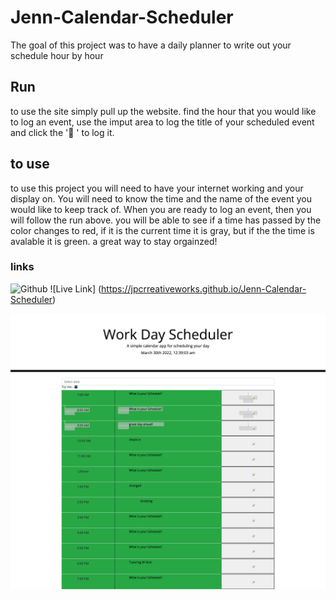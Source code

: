 # Jenn-Calendar-Scheduler

The goal of this project was to have a daily planner to write out your schedule hour by hour

## Run

to use the site simply pull up the website. find the hour that you would like to log an event, use the imput area to log the title of your scheduled event and click the '📝 '  to log it. 

## to use 

to use this project you will need to have your internet working and your display on. You will need to know the time and the name of the event you would like to keep track of. When you are ready to log an event, then you will follow the run above. you will be able to see if a time has passed by the color changes to red, if it is the current time it is gray, but if the the time is avalable it is green. 
a great way to stay orgainzed!

### links

![Github](https://github.com/jpcreativeworks/Jenn-Calendar-Scheduler.git)
![Live Link] (https://jpcrreativeworks.github.io/Jenn-Calendar-Scheduler)

![screenshot](./assets/_Jenn-Calendar-Scheduler_index.html.png)